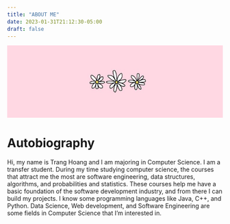 ```yaml
---
title: "ABOUT ME"
date: 2023-01-31T21:12:30-05:00
draft: false
---
```


![cover picture](/resources/_gen/images/cover_pic.png)
# Autobiography

Hi, my name is Trang Hoang and I am majoring in Computer Science. I am a transfer student. During my time studying computer science, the courses that attract me the most are software engineering, data structures, algorithms, and probabilities and statistics. These courses help me have a basic foundation of the software development industry, and from there I can build my projects. I know some programming languages like Java, C++, and Python. Data Science, Web development, and Software Engineering are some fields in Computer Science that I’m interested in.
